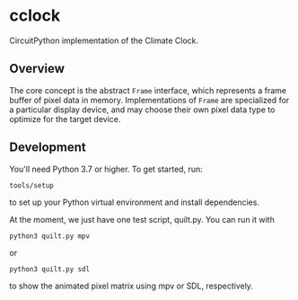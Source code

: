 # cclock

CircuitPython implementation of the Climate Clock.

## Overview

The core concept is the abstract `Frame` interface, which represents
a frame buffer of pixel data in memory.  Implementations of `Frame`
are specialized for a particular display device, and may choose their
own pixel data type to optimize for the target device.

## Development

You'll need Python 3.7 or higher.  To get started, run:

    tools/setup

to set up your Python virtual environment and install dependencies.

At the moment, we just have one test script, quilt.py.  You can run it
with

    python3 quilt.py mpv

or

    python3 quilt.py sdl

to show the animated pixel matrix using mpv or SDL, respectively.
